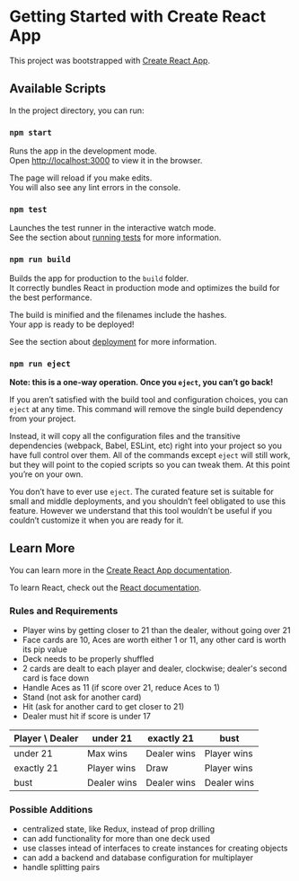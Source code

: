 # Getting Started with Create React App

This project was bootstrapped with [Create React App](https://github.com/facebook/create-react-app).

## Available Scripts

In the project directory, you can run:

### `npm start`

Runs the app in the development mode.\
Open [http://localhost:3000](http://localhost:3000) to view it in the browser.

The page will reload if you make edits.\
You will also see any lint errors in the console.

### `npm test`

Launches the test runner in the interactive watch mode.\
See the section about [running tests](https://facebook.github.io/create-react-app/docs/running-tests) for more information.

### `npm run build`

Builds the app for production to the `build` folder.\
It correctly bundles React in production mode and optimizes the build for the best performance.

The build is minified and the filenames include the hashes.\
Your app is ready to be deployed!

See the section about [deployment](https://facebook.github.io/create-react-app/docs/deployment) for more information.

### `npm run eject`

**Note: this is a one-way operation. Once you `eject`, you can’t go back!**

If you aren’t satisfied with the build tool and configuration choices, you can `eject` at any time. This command will remove the single build dependency from your project.

Instead, it will copy all the configuration files and the transitive dependencies (webpack, Babel, ESLint, etc) right into your project so you have full control over them. All of the commands except `eject` will still work, but they will point to the copied scripts so you can tweak them. At this point you’re on your own.

You don’t have to ever use `eject`. The curated feature set is suitable for small and middle deployments, and you shouldn’t feel obligated to use this feature. However we understand that this tool wouldn’t be useful if you couldn’t customize it when you are ready for it.

## Learn More

You can learn more in the [Create React App documentation](https://facebook.github.io/create-react-app/docs/getting-started).

To learn React, check out the [React documentation](https://reactjs.org/).

### Rules and Requirements

- Player wins by getting closer to 21 than the dealer, without going over 21
- Face cards are 10, Aces are worth either 1 or 11, any other card is worth its pip value
- Deck needs to be properly shuffled
- 2 cards are dealt to each player and dealer, clockwise; dealer's second card is face down
- Handle Aces as 11 (if score over 21, reduce Aces to 1)
- Stand (not ask for another card)
- Hit (ask for another card to get closer to 21)
- Dealer must hit if score is under 17

| Player \ Dealer | under 21    | exactly 21  | bust        |
| --------------- | ----------- | ----------- | ----------- |
| under 21        | Max wins    | Dealer wins | Player wins |
| exactly 21      | Player wins | Draw        | Player wins |
| bust            | Dealer wins | Dealer wins | Dealer wins |

### Possible Additions

- centralized state, like Redux, instead of prop drilling
- can add functionality for more than one deck used
- use classes intead of interfaces to create instances for creating objects
- can add a backend and database configuration for multiplayer
- handle splitting pairs
